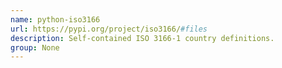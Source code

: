 ```yaml
---
name: python-iso3166
url: https://pypi.org/project/iso3166/#files
description: Self-contained ISO 3166-1 country definitions.
group: None
---
```

